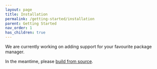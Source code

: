 ```yaml
---
layout: page
title: Installation
permalink: /getting-started/installation
parent: Getting Started
nav_order: 1
has_children: true
---
```


We are currently working on adding support for your favourite package manager.

In the meantime, please [build from source](source).
